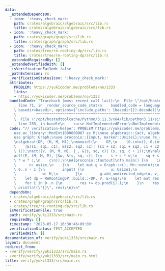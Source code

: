 ```yaml
---
data:
  _extendedDependsOn:
  - icon: ':heavy_check_mark:'
    path: crates/algebraic/algebraic/src/lib.rs
    title: crates/algebraic/algebraic/src/lib.rs
  - icon: ':heavy_check_mark:'
    path: crates/graph/graph/src/lib.rs
    title: crates/graph/graph/src/lib.rs
  - icon: ':heavy_check_mark:'
    path: crates/tree/re-rooting-dp/src/lib.rs
    title: crates/tree/re-rooting-dp/src/lib.rs
  _extendedRequiredBy: []
  _extendedVerifiedWith: []
  _isVerificationFailed: false
  _pathExtension: rs
  _verificationStatusIcon: ':heavy_check_mark:'
  attributes:
    PROBLEM: https://yukicoder.me/problems/no/1333
    links:
    - https://yukicoder.me/problems/no/1333
  bundledCode: "Traceback (most recent call last):\n  File \"/opt/hostedtoolcache/Python/3.11.3/x64/lib/python3.11/site-packages/onlinejudge_verify/documentation/build.py\"\
    , line 71, in _render_source_code_stat\n    bundled_code = language.bundle(stat.path,\
    \ basedir=basedir, options={'include_paths': [basedir]}).decode()\n          \
    \         ^^^^^^^^^^^^^^^^^^^^^^^^^^^^^^^^^^^^^^^^^^^^^^^^^^^^^^^^^^^^^^^^^^^^^^^^^^^^^^^^^\n\
    \  File \"/opt/hostedtoolcache/Python/3.11.3/x64/lib/python3.11/site-packages/onlinejudge_verify/languages/rust.py\"\
    , line 288, in bundle\n    raise NotImplementedError\nNotImplementedError\n"
  code: "// verification-helper: PROBLEM https://yukicoder.me/problems/no/1333\n\n\
    use ac_library::ModInt1000000007 as M;\nuse algebraic::{act, algebra, monoid};\n\
    use graph::Graph;\nuse proconio::{input, marker::Usize1};\nuse re_rooting_dp::ReRootingDP;\n\
    \nalgebra!(DP, (M, M, M));\nmonoid!(\n    DP,\n    (0.into(), 0.into(), 0.into()),\n\
    \    |&(s1, sq1, c1), &(s2, sq2, c2)| (s1 + s2, sq1 + sq2, c1 + c2)\n);\n\nalgebra!(V,\
    \ ());\nact!(V, (M, M, M), |_, &(s, sq, c)| (s, sq, c + 1));\n\nalgebra!(E, M);\n\
    act!(E, (M, M, M), |&w, &(s, sq, c)| (\n    s + c * w,\n    sq + s * w * 2 + w\
    \ * w * c,\n    c\n));\n\n#[proconio::fastout]\nfn main() {\n    input! {\n  \
    \      n: usize,\n    }\n    let mut g = Graph::<(), M>::new(n);\n    for _ in\
    \ 0..n - 1 {\n        input! {\n            u: Usize1,\n            v: Usize1,\n\
    \            w: M,\n        }\n        g.add_undirected_edge(u, v, w);\n    }\n\
    \    let dp = ReRootingDP::build::<DP, V, E>(&g);\n    let mut res = M::new(0);\n\
    \    for i in 0..n {\n        res += dp.prod(i).1;\n    }\n    res /= 2;\n   \
    \ println!(\"{}\", res);\n}\n"
  dependsOn:
  - crates/algebraic/algebraic/src/lib.rs
  - crates/graph/graph/src/lib.rs
  - crates/tree/re-rooting-dp/src/lib.rs
  isVerificationFile: true
  path: verify/yuki1333/src/main.rs
  requiredBy: []
  timestamp: '2023-05-17 16:30:46+09:00'
  verificationStatus: TEST_ACCEPTED
  verifiedWith: []
documentation_of: verify/yuki1333/src/main.rs
layout: document
redirect_from:
- /verify/verify/yuki1333/src/main.rs
- /verify/verify/yuki1333/src/main.rs.html
title: verify/yuki1333/src/main.rs
---
```

